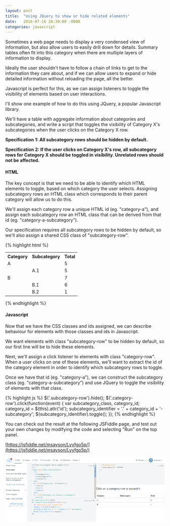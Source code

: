 ```yaml
---
layout: post
title:  "Using JQuery to show or hide related elements"
date:   2016-07-16 20:30:00 -0800
categories: javascript
---
```

Sometimes a web page needs to display a very condensed view of information, but also allow users to easily drill down for details.  Summary tables often fit into this category when there are multiple layers of information to display.

Ideally the user shouldn't have to follow a chain of links to get to the information they care about, and if we can allow users to expand or hide detailed information without reloading the page, all the better.

Javascript is perfect for this, as we can assign listeners to toggle the visibility of elements based on user interactions.

I'll show one example of how to do this using JQuery, a popular Javascript library.

We'll have a table with aggregate information about categories and subcategories, and write a script that toggles the visibility of Category X's subcategories when the user clicks on the Category X row.

**Specification 1: All subcategory rows should be hidden by default.**

**Specification 2: If the user clicks on Category X's row, all subcategory rows for Category X should be toggled in visibility.  Unrelated rows should not be affected.**

#### HTML

The key concept is that we need to be able to identify which HTML elements to toggle, based on which category the user selects.  Assigning subcategory rows an HTML class which corresponds to their parent category will allow us to do this.

We'll assign each category row a unique HTML id (eg. "category-a"), and assign each subcategory row an HTML class that can be derived from that id (eg. "category-a-subcategory").

Our specification requires all subcategory rows to be hidden by default, so we'll also assign a shared CSS class of "subcategory-row".

{% highlight html %}
<table class="table table-bordered">
  <tbody>
    <tr>
      <th>Category</th>
      <th>Subcategory</th>
      <th>Total</th>
    </tr>
    <tr id="category-a" class="category-row">
      <td>A</td>
      <td></td>
      <td>5</td>
    </tr>
    <tr class="subcategory-row category-a-subcategory">
      <td></td>
      <td>A.1</td>
      <td>5</td>
    </tr>
    <tr id="category-b" class="category-row">
      <td>B</td>
      <td></td>
      <td>7</td>
    </tr>
    <tr class="subcategory-row category-b-subcategory">
      <td></td>
      <td>B.1</td>
      <td>6</td>
    </tr>
    <tr class="subcategory-row category-b-subcategory">
      <td></td>
      <td>B.2</td>
      <td>1</td>
    </tr>
  </tbody>
</table>
{% endhighlight %}

#### Javascript

Now that we have the CSS classes and ids assigned, we can describe behaviour for elements with those classes and ids in Javascript.

We want elements with class "subcategory-row" to be hidden by default, so our first line will be to hide these elements.

Next, we'll assign a click listener to elements with class "category-row".  When a user clicks on one of these elements, we'll want to extract the id of the category element in order to identify which subcategory rows to toggle.

Once we have that id (eg. "category-a"), we can construct the subcategory class (eg. "category-a-subcategory") and use JQuery to toggle the visibility of elements with that class.

{% highlight js %}
$('.subcategory-row').hide();
$('.category-row').click(function(event) {
  var subcategory_class, category_id;
  category_id = $(this).attr('id');
  subcategory_identifier = '.' + category_id + '-subcategory';
  $(subcategory_identifier).toggle();
});
{% endhighlight %}

You can check out the result at the following JSFiddle page, and test out your own changes by modifying the code and selecting "Run" on the top panel.

[https://jsfiddle.net/msayson/Lyyfgo5p/](https://jsfiddle.net/msayson/Lyyfgo5p/)

![alt-text](/images/20160716_jsfiddle_showhiderows.png "JSFiddle sandbox")
